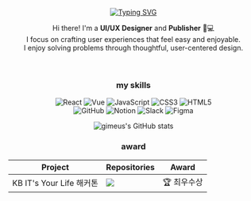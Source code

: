 <p align="center">
<a href="https://git.io/typing-svg"><img src="https://readme-typing-svg.demolab.com?font=Fira+Code&pause=1000&color=A7EAFF&width=435&lines=%E3%85%A4%E3%85%A4%E3%85%A4%E3%85%A4%E3%85%A4%E3%85%A4designer+%E2%86%94+developer" alt="Typing SVG" /></a>
<!-- </p>
<div align="center">
<a href="https://hits.seeyoufarm.com"><img src="https://hits.seeyoufarm.com/api/count/incr/badge.svg?url=https%3A%2F%2Fgithub.com%2Fgimeus&count_bg=%23B6B6B6&title_bg=%23555555&icon=&icon_color=%23FFFFFF&title=%E2%9C%B8&edge_flat=false"/></a>
</div> -->


<p align="center">
Hi there! I'm a <b>UI/UX Designer</b> and <b>Publisher</b> 🎨💻<br/>
I focus on crafting user experiences that feel easy and enjoyable.<br>
I enjoy solving problems through thoughtful, user-centered design.
</p>

ㅤ
ㅤ
### <p align="center"> my skills </p>

<p align="center">
  <img src="https://img.shields.io/badge/React-f5f5f5?style=flat-square&logo=React" alt="React"/>
  <img src="https://img.shields.io/badge/Vue-f5f5f5?style=flat-square&logo=Vue.js" alt="Vue"/>
  <img src="https://img.shields.io/badge/JavaScript-f5f5f5?style=flat-square&logo=JavaScript" alt="JavaScript"/>
  <img src="https://img.shields.io/badge/CSS3-f5f5f5?style=flat-square&logo=CSS3&logoColor=1572B6" alt="CSS3"/>
  <img src="https://img.shields.io/badge/HTML5-f5f5f5?style=flat-square&logo=HTML5" alt="HTML5"/>
  <br/>
  <img src="https://img.shields.io/badge/github-f5f5f5?style=flat-square&logo=github&logoColor=181717" alt="GitHub"/>
  <img src="https://img.shields.io/badge/Notion-f5f5f5?style=flat-square&logo=notion&logoColor=181717" alt="Notion"/>
  <img src="https://img.shields.io/badge/Slack-f5f5f5?style=flat-square&logo=slack&logoColor=4A154B" alt="Slack"/>
  <img src="https://img.shields.io/badge/Figma-f5f5f5?style=flat-square&logo=figma" alt="Figma"/>
</p>


<p align="center">
  <img src="https://github-readme-stats.vercel.app/api?username=gimeus&show_icons=true&theme=transparent&title_color=ffffff&text_color=ffffff&icon_color=ffffff&bg_color=000000" alt="gimeus's GitHub stats"/>
</p>

### <p align="center"> award </p>
<table align="center">
  <thead>
    <tr>
      <th>Project</th>
      <th>Repositories</th>
      <th>Award</th>
    </tr>
  </thead>
  <tbody>
    <tr>
      <td>KB IT's Your Life 해커톤</td>
      <td>
        <a href="https://github.com/gimeus/KBJeans">
          <img src="https://img.shields.io/badge/KBJeans | 주택 청약 서비스-white?style=flat-square&logo=github&logoColor=000000"/>
        </a>
      </td>
      <td>🏆 최우수상</td>
    </tr>
  </tbody>
</table>
